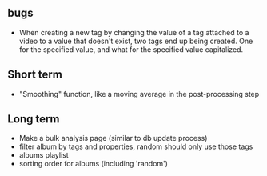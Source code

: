 
## bugs

* When creating a new tag by changing the value of a tag attached to a video to a value that doesn't exist, two tags end up being created. One for the specified value, and what for the specified value capitalized.

## Short term

* "Smoothing" function, like a moving average in the post-processing step

## Long term

* Make a bulk analysis page (similar to db update process)
* filter album by tags and properties, random should only use those tags
* albums playlist
* sorting order for albums (including 'random')